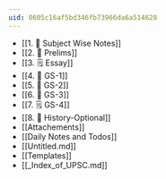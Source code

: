 ```yaml
---
uid: 0605c16af5bd346fb73966da6a514628
---
```


- [[1. 📓 Subject Wise Notes]]
- [[2. 📔 Prelims]]
- [[3. 🗒️ Essay]]
- [[4. 📕 GS-1]]
- [[5. 📙 GS-2]]
- [[6. 📗 GS-3]]
- [[7. 🗒️ GS-4]]
- [[8. 📘 History-Optional]]
- [[Attachements]]
- [[Daily Notes and Todos]]
- [[Untitled.md]]
- [[Templates]]
- [[_Index_of_UPSC.md]]
